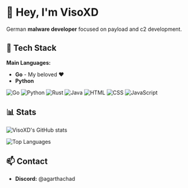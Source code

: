 # 👋 Hey, I'm VisoXD

German **malware developer** focused on payload and c2 development.

## 🔧 Tech Stack

**Main Languages:**
- **Go** - My beloved ❤️
- **Python**

<div align="left">
  <img src="https://img.shields.io/badge/Go-00ADD8?style=for-the-badge&logo=go&logoColor=white" alt="Go"/>
  <img src="https://img.shields.io/badge/Python-3776AB?style=for-the-badge&logo=python&logoColor=white" alt="Python"/>
  <img src="https://img.shields.io/badge/Rust-000000?style=for-the-badge&logo=rust&logoColor=white" alt="Rust"/>
  <img src="https://img.shields.io/badge/Java-ED8B00?style=for-the-badge&logo=openjdk&logoColor=white" alt="Java"/>
  <img src="https://img.shields.io/badge/HTML5-E34F26?style=for-the-badge&logo=html5&logoColor=white" alt="HTML"/>
  <img src="https://img.shields.io/badge/CSS3-1572B6?style=for-the-badge&logo=css3&logoColor=white" alt="CSS"/>
  <img src="https://img.shields.io/badge/JavaScript-F7DF1E?style=for-the-badge&logo=javascript&logoColor=black" alt="JavaScript"/>
</div>

## 📊 Stats

![VisoXD's GitHub stats](https://github-readme-stats.vercel.app/api?username=VisoXD&show_icons=true&theme=dark)

![Top Languages](https://github-readme-stats.vercel.app/api/top-langs/?username=VisoXD&layout=compact&theme=dark)

## 📫 Contact

- **Discord:** @agarthachad
